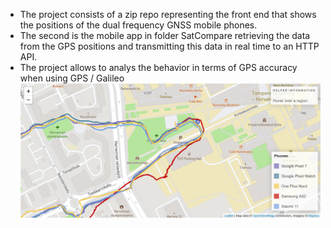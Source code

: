 - The project consists of a zip repo representing the front end that shows the positions of the dual frequency GNSS mobile phones.
- The second is the mobile app in folder SatCompare retrieving the data from the GPS positions and transmitting this data in real time to an HTTP API.
- The project allows to analys the behavior in terms of GPS accuracy when using GPS / Galileo
![Alt text](https://github.com/sehadnassim/HackUPC-SatCompare/blob/main/Screenshot%202024-05-05%20at%2008-52-32%20HACK%20UPC.png)
